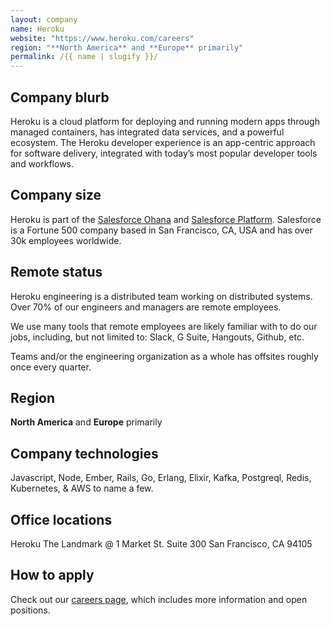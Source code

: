 ```yaml
---
layout: company
name: Heroku
website: "https://www.heroku.com/careers"
region: "**North America** and **Europe** primarily"
permalink: /{{ name | slugify }}/
---
```


## Company blurb

Heroku is a cloud platform for deploying and running modern apps through managed containers, has integrated data services, and a powerful ecosystem. The Heroku developer experience is an app-centric approach for software delivery, integrated with today’s most popular developer tools and workflows.

## Company size

Heroku is part of the [Salesforce Ohana](https://www.salesforce.com/company/careers/culture/) and [Salesforce Platform](https://www.salesforce.com/products/). Salesforce is a Fortune 500 company based in San Francisco, CA, USA and has over 30k employees worldwide.

## Remote status

Heroku engineering is a distributed team working on distributed systems. Over 70% of our engineers and managers are remote employees.

We use many tools that remote employees are likely familiar with to do our jobs, including, but not limited to: Slack, G Suite, Hangouts, Github, etc.

Teams and/or the engineering organization as a whole has offsites roughly once every quarter.

## Region

**North America** and **Europe** primarily

## Company technologies

Javascript, Node, Ember, Rails, Go, Erlang, Elixir, Kafka, Postgreql, Redis, Kubernetes, & AWS to name a few.

## Office locations

Heroku
The Landmark @ 1 Market St.
Suite 300
San Francisco, CA
94105

## How to apply

Check out our [careers page](https://www.heroku.com/careers), which includes more information and open positions.